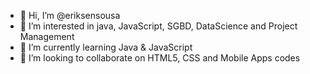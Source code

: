 - 👋 Hi, I’m @eriksensousa
- 👀 I’m interested in java, JavaScript, SGBD, DataScience and Project Management
- 🌱 I’m currently learning Java & JavaScript 
- 💞️ I’m looking to collaborate on HTML5, CSS and Mobile Apps codes

<!---
eriksensousa/eriksensousa is a ✨ special ✨ repository because its `README.md` (this file) appears on your GitHub profile.
You can click the Preview link to take a look at your changes.
--->
